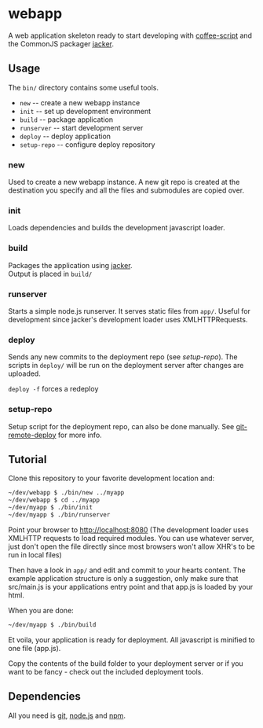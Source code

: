 
# webapp

A web application skeleton ready to start developing with [coffee-script] and the CommonJS packager [jacker].


## Usage

The `bin/` directory contains some useful tools.

* `new` -- create a new webapp instance
* `init` -- set up development environment
* `build` -- package application
* `runserver` -- start development server
* `deploy` -- deploy application
* `setup-repo` -- configure deploy repository

### new

Used to create a new webapp instance. A new git repo is created
at the destination you specify and all the files and submodules are copied over.

### init

Loads dependencies and builds the development javascript loader.

### build

Packages the application using [jacker].   
Output is placed in `build/`

### runserver

Starts a simple node.js runserver. It serves static files from `app/`.
Useful for development since jacker's development loader uses XMLHTTPRequests.

### deploy

Sends any new commits to the deployment repo (see *setup-repo*). The scripts in `deploy/` will be run on the deployment server after changes are uploaded.

`deploy -f` forces a redeploy

### setup-repo

Setup script for the deployment repo, can also be done manually.
See [git-remote-deploy] for more info.

## Tutorial

Clone this repository to your favorite development location and:

```bash
~/dev/webapp $ ./bin/new ../myapp
~/dev/webapp $ cd ../myapp
~/dev/myapp $ ./bin/init
~/dev/myapp $ ./bin/runserver
```

Point your browser to [http://localhost:8080]()
(The development loader uses XMLHTTP requests to load required modules. You can use whatever server, just don't open the file directly since most browsers won't allow XHR's to be run in local files)

Then have a look in `app/` and edit and commit to your hearts content. The example application structure is only a suggestion, only make sure that src/main.js is your applications entry point and that app.js is loaded by your html.

When you are done:

```bash
~/dev/myapp $ ./bin/build
```

Et voila, your application is ready for deployment. All javascript is minified to one file (app.js).

Copy the contents of the build folder to your deployment server or if you want to be fancy - check out the included deployment tools.

## Dependencies

All you need is [git], [node.js] and [npm].


[jacker]: https://github.com/jnordberg/jacker
[node.js]: http://nodejs.org/
[npm]: http://npmjs.org/
[git]: http://git-scm.com/
[coffee-script]: https://github.com/jashkenas/coffee-script
[git-remote-deploy]: https://github.com/jnordberg/git-remote-deploy


